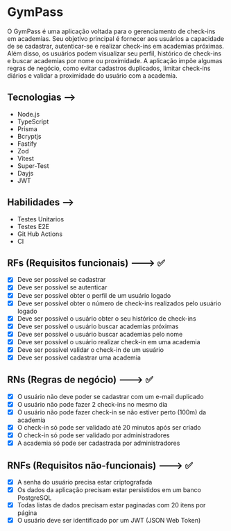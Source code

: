 # GymPass

O GymPass é uma aplicação voltada para o gerenciamento de check-ins em academias. 
Seu objetivo principal é fornecer aos usuários a capacidade de se cadastrar, 
autenticar-se e realizar check-ins em academias próximas. 
Além disso, os usuários podem visualizar seu perfil, 
histórico de check-ins e buscar academias por nome ou proximidade. 
A aplicação impõe algumas regras de negócio, como evitar cadastros duplicados, 
limitar check-ins diários e validar a proximidade do usuário com a academia.

## Tecnologias -->

 - Node.js
 - TypeScript
 - Prisma
 - Bcryptjs
 - Fastify
 - Zod
 - Vitest
 - Super-Test
 - Dayjs
 - JWT 

## Habilidades -->

 - Testes Unitarios
 - Testes E2E
 - Git Hub Actions
 - CI


## RFs (Requisitos funcionais) ---> ✅

- [X] Deve ser possível se cadastrar
- [X] Deve ser possível se autenticar
- [X] Deve ser possível obter o perfil de um usuário logado
- [X] Deve ser possível obter o número de check-ins realizados pelo usuário logado
- [X] Deve ser possível o usuário obter o seu histórico de check-ins
- [X] Deve ser possível o usuário buscar academias próximas
- [X] Deve ser possível o usuário buscar academias pelo nome
- [X] Deve ser possível o usuário realizar check-in em uma academia
- [X] Deve ser possível validar o check-in de um usuário
- [X] Deve ser possível cadastrar uma academia

## RNs (Regras de negócio) ---> ✅

- [X] O usuário não deve poder se cadastrar com um e-mail duplicado
- [X] O usuário não pode fazer 2 check-ins no mesmo dia
- [X] O usuário não pode fazer check-in se não estiver perto (100m) da academia
- [X] O check-in só pode ser validado até 20 minutos após ser criado
- [X] O check-in só pode ser validado por administradores
- [X] A academia só pode ser cadastrada por administradores

## RNFs (Requisitos não-funcionais) ---> ✅

- [X] A senha do usuário precisa estar criptografada
- [X] Os dados da aplicação precisam estar persistidos em um banco PostgreSQL
- [X] Todas listas de dados precisam estar paginadas com 20 itens por página
- [X] O usuário deve ser identificado por um JWT (JSON Web Token)